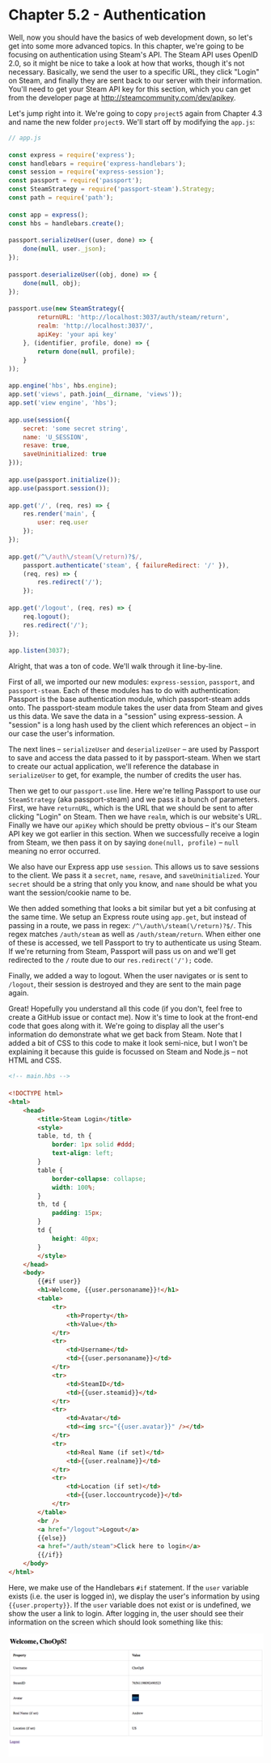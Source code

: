 # Chapter 5.2 - Authentication

Well, now you should have the basics of web development down, so let's get into
some more advanced topics. In this chapter, we're going to be focusing on
authentication using Steam's API. The Steam API uses OpenID 2.0, so it might be
nice to take a look at how that works, though it's not necessary. Basically, we
send the user to a specific URL, they click "Login" on Steam, and finally they
are sent back to our server with their information. You'll need to get your
Steam API key for this section, which you can get from the developer page at
http://steamcommunity.com/dev/apikey.

Let's jump right into it. We're going to copy `project5` again from Chapter 4.3
and name the new folder `project9`. We'll start off by modifying the `app.js`:

```js
// app.js

const express = require('express');
const handlebars = require('express-handlebars');
const session = require('express-session');
const passport = require('passport');
const SteamStrategy = require('passport-steam').Strategy;
const path = require('path');

const app = express();
const hbs = handlebars.create();

passport.serializeUser((user, done) => {
	done(null, user._json);
});

passport.deserializeUser((obj, done) => {
	done(null, obj);
});

passport.use(new SteamStrategy({
		returnURL: 'http://localhost:3037/auth/steam/return',
		realm: 'http://localhost:3037/',
		apiKey: 'your api key'
	}, (identifier, profile, done) => {
		return done(null, profile);
	}
));

app.engine('hbs', hbs.engine);
app.set('views', path.join(__dirname, 'views'));
app.set('view engine', 'hbs');

app.use(session({
    secret: 'some secret string',
    name: 'U_SESSION',
    resave: true,
    saveUninitialized: true
}));

app.use(passport.initialize());
app.use(passport.session());

app.get('/', (req, res) => {
	res.render('main', {
		user: req.user
	});
});

app.get(/^\/auth\/steam(\/return)?$/,
	passport.authenticate('steam', { failureRedirect: '/' }),
	(req, res) => {
		res.redirect('/');
	});

app.get('/logout', (req, res) => {
	req.logout();
	res.redirect('/');
});

app.listen(3037);
```

Alright, that was a ton of code. We'll walk through it line-by-line.

First of all, we imported our new modules: `express-session`, `passport`, and
`passport-steam`. Each of these modules has to do with authentication:
Passport is the base authentication module, which passport-steam adds onto. The
passport-steam module takes the user data from Steam and gives us this data. We
save the data in a "session" using express-session. A "session" is a long hash
used by the client which references an object – in our case the user's
information.

The next lines – `serializeUser` and `deserializeUser` – are used by Passport
to save and access the data passed to it by passport-steam. When we start to
create our actual application, we'll reference the database in `serializeUser`
to get, for example, the number of credits the user has.

Then we get to our `passport.use` line. Here we're telling Passport to use
our `SteamStrategy` (aka passport-steam) and we pass it a bunch of parameters.
First, we have `returnURL`, which is the URL that we should be sent to after
clicking "Login" on Steam. Then we have `realm`, which is our website's URL.
Finally we have our `apiKey` which should be pretty obvious – it's our Steam
API key we got earlier in this section. When we successfully receive a login
from Steam, we then pass it on by saying `done(null, profile)` – `null` meaning
no error occurred.

We also have our Express app use `session`. This allows us to save sessions to
the client. We pass it a `secret`, `name`, `resave`, and `saveUninitialized`.
Your `secret` should be a string that only you know, and `name` should be what
you want the session/cookie name to be.

We then added something that looks a bit similar but yet a bit confusing at the
same time. We setup an Express route using `app.get`, but instead of passing in
a route, we pass in regex: `/^\/auth\/steam(\/return)?$/`. This regex matches
`/auth/steam` as well as `/auth/steam/return`. When either one of these is
accessed, we tell Passport to try to authenticate us using Steam. If we're
returning from Steam, Passport will pass us on and we'll get redirected to the
`/` route due to our `res.redirect('/');` code.

Finally, we added a way to logout. When the user navigates or is sent to
`/logout`, their session is destroyed and they are sent to the main page again.

Great! Hopefully you understand all this code (if you don't, feel free to
create a GitHub issue or contact me). Now it's time to look at the front-end
code that goes along with it. We're going to display all the user's information
do demonstrate what we get back from Steam. Note that I added a bit of CSS to
this code to make it look semi-nice, but I won't be explaining it because this
guide is focussed on Steam and Node.js – not HTML and CSS.

```html
<!-- main.hbs -->

<!DOCTYPE html>
<html>
	<head>
		<title>Steam Login</title>
		<style>
		table, td, th {
			border: 1px solid #ddd;
			text-align: left;
		}
		table {
			border-collapse: collapse;
			width: 100%;
		}
		th, td {
			padding: 15px;
		}
		td {
			height: 40px;
		}
		</style>
	</head>
	<body>
		{{#if user}}
		<h1>Welcome, {{user.personaname}}!</h1>
		<table>
			<tr>
				<th>Property</th>
				<th>Value</th>
			</tr>
			<tr>
				<td>Username</td>
				<td>{{user.personaname}}</td>
			</tr>
			<tr>
				<td>SteamID</td>
				<td>{{user.steamid}}</td>
			</tr>
			<tr>
				<td>Avatar</td>
				<td><img src="{{user.avatar}}" /></td>
			</tr>
			<tr>
				<td>Real Name (if set)</td>
				<td>{{user.realname}}</td>
			</tr>
			<tr>
				<td>Location (if set)</td>
				<td>{{user.loccountrycode}}</td>
			</tr>
		</table>
		<br />
		<a href="/logout">Logout</a>
		{{else}}
		<a href="/auth/steam">Click here to login</a>
		{{/if}}
	</body>
</html>
```

Here, we make use of the Handlebars `#if` statement. If the `user` variable
exists (i.e. the user is logged in), we display the user's information by using
`{{user.property}}`. If the `user` variable does not exist or is undefined, we
show the user a link to login. After logging in, the user should see their
information on the screen which should look something like this:

![webpage.png](./screenshots/webpage.png)
